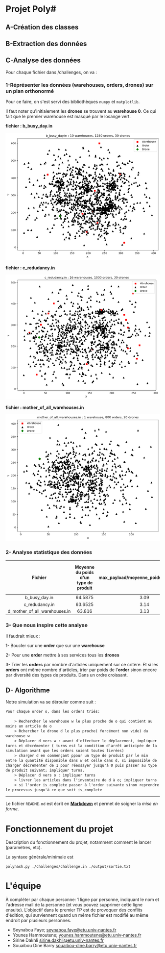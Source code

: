 Projet Poly#
============

## A-Création des classes

## B-Extraction des données

## C-Analyse des données

Pour chaque fichier dans /challenges, on va :

### 1-Réprésenter les données (warehouses, orders, drones) sur un plan orthonormé

Pour ce faire, on s'est servi des bibliothèques `numpy` et `matplotlib`. 

Il faut noter qu'initialement les **drones** se trouvent au **warehouse 0**. Ce qui fait que le premier warehouse est 
masqué par le losange vert.

__fichier : b_busy_day.in__

![réprésentation des données du fichier b_busy_day.in](./media/b_busy_day_in.png)


__fichier : c_redudancy.in__

![réprésentation des données du fichier c_redudancy.in](./media/c_redudancy_in.png)

__fichier : mother_of_all_warehouses.in__

![réprésentation des données du fichier mother_of_all_warehouses.in](./media/d_mother_of_all_warehouses_in.png)


### 2- Analyse statistique des données


| Fichier                        | Moyenne du poids d'un type de produit | max_payload/moyenne_poids_type_produit | Dans une commande, en moyenne le nombre d'articles |
| :----------------------------: |:-------------------------------------:| :-------------------------------------:|-------------------------------------------------------------|
| b_busy_day.in                  |   64.5875                             |  3.09                                  | 7.4944                                                       |
| c_redudancy.in                 |   63.6525                             |   3.14                                 | 7.444                                                       |
| d_mother_of_all_warehouses.in  |   63.816                              |    3.13                                | 7.72125                                                     |


### 3- Que nous inspire cette analyse

Il faudrait mieux :

1- Boucler sur une **order** que sur une **warehouse**

2- Pour une **order** mettre à ses services tous les **drones**

3- Trier les **orders** par nombre d'articles uniquement sur ce critère. Et si les **orders** ont même nombre d'articles, trier par poids de l'**order** sinon encore par diversité des types de produits. Dans un ordre croissant.



## D- Algorithme

Notre simulation va se dérouler comme suit :

```
Pour chaque order o, dans les orders triés:

    > Rechercher le warehouse w le plus proche de o qui contient au moins un article de o
    > Rchercher le drone d le plus proche( forcément non vide) du warehouse w
    > Déplacer d vers w : avant d'effectuer le déplacement, impliquer turns et décrémenter ( turns est la condition d'arrêt anticipée de la simulation avant que les orders soient toutes livrées)
    > charger d en commençant ppour un type de produit par le min entre la quantité disponible dans w et celle dans d, si impossible de charger décrementer de 1 pour réessayer jusqu'à 0 puis passer au type de produit suivant; impliquer turns.
    > Déplacer d vers o : impliquer turns
    > livrer les articles dans l'inventaire de d à o; impliquer turns
    > si l'order is_complete passer à l'order suivante sinon reprendre le processus jusqu'à ce que soit is_complete
```











----------------------------------------------------------------------------------------------------------------------------
Le fichier `README.md` est écrit en [**Markdown**](https://docs.github.com/en/get-started/writing-on-github/getting-started-with-writing-and-formatting-on-github/basic-writing-and-formatting-syntax) et permet de soigner la _mise en forme_.

Fonctionnement du projet
========================

Description du fonctionnement du projet, notamment comment le lancer (paramètres, etc).

La syntaxe générale/minimale est

    polyhash.py ./challenges/challenge.in ./output/sortie.txt

L'équipe
========

À compléter par chaque personne: 1 ligne par personne, indiquant le nom et l'adresse mail de la personne (et vous pouvez supprimer cette ligne ensuite). L'objectif dans le premier TP est de provoquer des conflits d'édition, qui surviennent quand un même fichier est modifié au même endroit par plusieurs personnes.

- Seynabou Faye; seynabou.faye@etu.univ-nantes.fr
- Younes Hammoutene; younes.hammoutene@etu.univ-nantes.fr
- Sirine Dakhli sirine.dakhli@etu.univ-nantes.fr
- Souaibou Dine Barry souaibou-dine.barry@etu.univ-nantes.fr 
